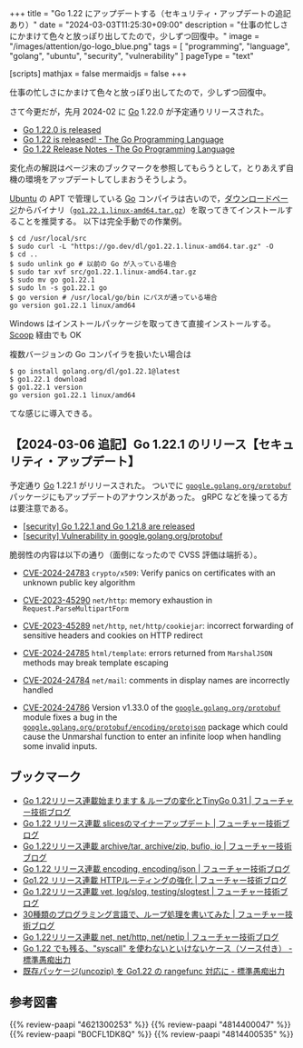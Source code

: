 +++
title = "Go 1.22 にアップデートする（セキュリティ・アップデートの追記あり）"
date =  "2024-03-03T11:25:30+09:00"
description = "仕事の忙しさにかまけて色々と放っぽり出してたので，少しずつ回復中。"
image = "/images/attention/go-logo_blue.png"
tags  = [ "programming", "language", "golang", "ubuntu", "security", "vulnerability" ]
pageType = "text"

[scripts]
  mathjax = false
  mermaidjs = false
+++

仕事の忙しさにかまけて色々と放っぽり出してたので，少しずつ回復中。

さて今更だが，先月 2024-02 に [Go] 1.22.0 が予定通りリリースされた。

- [Go 1.22.0 is released](https://groups.google.com/g/golang-announce/c/TpowDYVBMoY)
- [Go 1.22 is released! - The Go Programming Language](https://go.dev/blog/go1.22)
- [Go 1.22 Release Notes - The Go Programming Language](https://go.dev/doc/go1.22)

変化点の解説はページ末のブックマークを参照してもらうとして，とりあえず自機の環境をアップデートしてしまおうそうしよう。

[Ubuntu] の APT で管理している [Go] コンパイラは古いので，[ダウンロードページ](https://go.dev/dl/ "Downloads - go.dev")からバイナリ（[`go1.22.1.linux-amd64.tar.gz`](https://go.dev/dl/go1.22.1.linux-amd64.tar.gz)）を取ってきてインストールすることを推奨する。
以下は完全手動での作業例。

```text
$ cd /usr/local/src
$ sudo curl -L "https://go.dev/dl/go1.22.1.linux-amd64.tar.gz" -O
$ cd ..
$ sudo unlink go # 以前の Go が入っている場合
$ sudo tar xvf src/go1.22.1.linux-amd64.tar.gz
$ sudo mv go go1.22.1
$ sudo ln -s go1.22.1 go
$ go version # /usr/local/go/bin にパスが通っている場合
go version go1.22.1 linux/amd64
```

Windows はインストールパッケージを取ってきて直接インストールする。
[Scoop] 経由でも OK

複数バージョンの Go コンパイラを扱いたい場合は

```text
$ go install golang.org/dl/go1.22.1@latest
$ go1.22.1 download
$ go1.22.1 version
go version go1.22.1 linux/amd64
```

てな感じに導入できる。

## 【2024-03-06 追記】Go 1.22.1 のリリース【セキュリティ・アップデート】

予定通り [Go] 1.22.1 がリリースされた。
ついでに [`google.golang.org/protobuf`](http://google.golang.org/protobuf) パッケージにもアップデートのアナウンスがあった。
gRPC などを操ってる方は要注意である。

- [[security] Go 1.22.1 and Go 1.21.8 are released](https://groups.google.com/g/golang-announce/c/5pwGVUPoMbg)
- [[security] Vulnerability in google.golang.org/protobuf](https://groups.google.com/g/golang-announce/c/ArQ6CDgtEjY)

脆弱性の内容は以下の通り（面倒になったので CVSS 評価は端折る）。

- [CVE-2024-24783](https://nvd.nist.gov/vuln/detail/CVE-2024-24783) `crypto/x509`: Verify panics on certificates with an unknown public key algorithm
- [CVE-2023-45290](https://nvd.nist.gov/vuln/detail/CVE-2023-45290) `net/http`: memory exhaustion in `Request.ParseMultipartForm`
- [CVE-2023-45289](https://nvd.nist.gov/vuln/detail/CVE-2023-45289) `net/http`, `net/http/cookiejar`: incorrect forwarding of sensitive headers and cookies on HTTP redirect
- [CVE-2024-24785](https://nvd.nist.gov/vuln/detail/CVE-2024-24785) `html/template`: errors returned from `MarshalJSON` methods may break template escaping
- [CVE-2024-24784](https://nvd.nist.gov/vuln/detail/CVE-2024-24784) `net/mail`: comments in display names are incorrectly handled

- [CVE-2024-24786](https://nvd.nist.gov/vuln/detail/CVE-2024-24786) Version v1.33.0 of the [`google.golang.org/protobuf`](http://google.golang.org/protobuf) module fixes a bug in the [`google.golang.org/protobuf/encoding/protojson`](https://pkg.go.dev/google.golang.org/protobuf/encoding/protojson) package which could cause the Unmarshal function to enter an infinite loop when handling some invalid inputs.

## ブックマーク

- [Go 1.22リリース連載始まります & ループの変化とTinyGo 0.31 | フューチャー技術ブログ](https://future-architect.github.io/articles/20240129a/)
- [Go 1.22 リリース連載 slicesのマイナーアップデート | フューチャー技術ブログ](https://future-architect.github.io/articles/20240130a/)
- [Go 1.22リリース連載 archive/tar, archive/zip, bufio, io | フューチャー技術ブログ](https://future-architect.github.io/articles/20240131a/)
- [Go 1.22 リリース連載 encoding, encoding/json | フューチャー技術ブログ](https://future-architect.github.io/articles/20240201a/)
- [Go1.22 リリース連載 HTTPルーティングの強化 | フューチャー技術ブログ](https://future-architect.github.io/articles/20240202a/)
- [Go 1.22リリース連載 vet, log/slog, testing/slogtest | フューチャー技術ブログ](https://future-architect.github.io/articles/20240205a/)
- [30種類のプログラミング言語で、ループ処理を書いてみた | フューチャー技術ブログ](https://future-architect.github.io/articles/20240206a/)
- [Go 1.22リリース連載 net, net/http, net/netip | フューチャー技術ブログ](https://future-architect.github.io/articles/20240214a/)
- [Go 1.22 でも残る、"syscall" を使わないといけないケース（ソース付き） - 標準愚痴出力](https://zetamatta.hatenablog.com/entry/2024/02/07/235657)
- [既存パッケージ(uncozip) を Go1.22 の rangefunc 対応に - 標準愚痴出力](https://zetamatta.hatenablog.com/entry/2024/02/19/095251)

[Go]: https://go.dev/
[Ubuntu]: https://www.ubuntu.com/ "The leading operating system for PCs, IoT devices, servers and the cloud | Ubuntu"
[Scoop]: https://scoop.sh/

## 参考図書

{{% review-paapi "4621300253" %}} <!-- プログラミング言語Go -->
{{% review-paapi "4814400047" %}} <!-- 初めてのGo言語 -->
{{% review-paapi "B0CFL1DK8Q" %}} <!-- Go言語 100Tips -->
{{% review-paapi "4814400535" %}} <!-- 効率的なGo : Efficient Go -->
